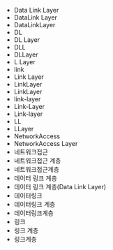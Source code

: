 ﻿- Data Link Layer
- DataLink Layer
- DataLinkLayer
- DL
- DL Layer
- DLL
- DLLayer
- L Layer
- link
- Link Layer
- LinkLayer
- LinkLayer
- link-layer
- Link-Layer
- Link-layer
- LL
- LLayer
- NetworkAccess
- NetworkAccess Layer
- 네트워크접근
- 네트워크접근 계층
- 네트워크접근계층
- 데이터 링크 계층
- 데이터 링크 계층(Data Link Layer)
- 데이터링크
- 데이터링크 계층
- 데이터링크계층
- 링크
- 링크 계층
- 링크계층
